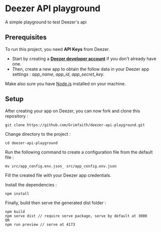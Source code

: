 # Deezer API playground
A simple playground to test Deezer's api

## Prerequisites

To run this project, you need **API Keys** from Deezer.

- Start by creating a **[Deezer developer account](https://developers.deezer.com/)** if you don't already have one.
- Then, create a new app to obtain the follow data in your Deezer app settings : *app_name*, *app_id*, 
*app_secret_key*.

Make also sure you have [Node.js](https://nodejs.org/) installed on your machine.

## Setup

After creating your app on Deezer, you can now fork and clone this repository :
```
git clone https://github.com/Grimfaith/deezer-api-playground.git
```

Change directory to the project :
```
cd deezer-api-playground
```

Run the following command to create a configuration file from the default file :
```
mv src/app_config.env.json_ src/app_config.env.json
```

Fill the created file with your Deezer app credentials.

Install the dependencies :
```
npm install
```

Finally, build then serve the generated dist folder : 
```
npm build
npm serve dist // require serve package, serve by default at 3000
OR
npm run preview // serve at 4173
```